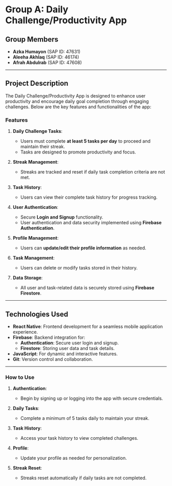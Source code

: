 # **Group A: Daily Challenge/Productivity App**

## **Group Members**
- **Azka Humayon** (SAP ID: 47631)  
- **Aleeha Akhlaq** (SAP ID: 46174)  
- **Afrah Abdulrab** (SAP ID: 47608)  

---

## **Project Description**

The Daily Challenge/Productivity App is designed to enhance user productivity and encourage daily goal completion through engaging challenges. Below are the key features and functionalities of the app:

### **Features**
1. **Daily Challenge Tasks**:
   - Users must complete **at least 5 tasks per day** to proceed and maintain their streak.
   - Tasks are designed to promote productivity and focus.

2. **Streak Management**:
   - Streaks are tracked and reset if daily task completion criteria are not met.

3. **Task History**:
   - Users can view their complete task history for progress tracking.

4. **User Authentication**:
   - Secure **Login and Signup** functionality.
   - User authentication and data security implemented using **Firebase Authentication**.

5. **Profile Management**:
   - Users can **update/edit their profile information** as needed.

6. **Task Management**:
   - Users can delete or modify tasks stored in their history.

7. **Data Storage**:
   - All user and task-related data is securely stored using **Firebase Firestore**.

---

## **Technologies Used**
- **React Native**: Frontend development for a seamless mobile application experience.
- **Firebase**: Backend integration for:
  - **Authentication**: Secure user login and signup.
  - **Firestore**: Storing user data and task details.
- **JavaScript**: For dynamic and interactive features.
- **Git**: Version control and collaboration.

---

### **How to Use**
1. **Authentication**:
   - Begin by signing up or logging into the app with secure credentials.

2. **Daily Tasks**:
   - Complete a minimum of 5 tasks daily to maintain your streak.

3. **Task History**:
   - Access your task history to view completed challenges.

4. **Profile**:
   - Update your profile as needed for personalization.

5. **Streak Reset**:
   - Streaks reset automatically if daily tasks are not completed.
